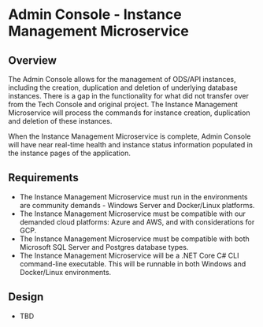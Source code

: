 # Admin Console - Instance Management Microservice

## Overview

The Admin Console allows for the management of ODS/API instances, including the creation, duplication and deletion of underlying database instances.  There is a gap in the functionality for what did not transfer over from the Tech Console and original project.  The Instance Management Microservice will process the commands for instance creation, duplication and deletion of these instances.

When the Instance Management Microservice is complete, Admin Console will have near real-time health and instance status information populated in the instance pages of the application.

## Requirements

* The Instance Management Microservice must run in the environments are community demands - Windows Server and Docker/Linux platforms.
* The Instance Management Microservice must be compatible with our demanded cloud platforms:  Azure and AWS, and with considerations for GCP.
* The Instance Management Microservice must be compatible with both Microsoft SQL Server and Postgres database types.
* The Instance Management Microservice will be a .NET Core C# CLI command-line executable.  This will be runnable in both Windows and Docker/Linux environments.

## Design

* TBD
